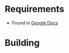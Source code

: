 # Requirements
* Found in [Google Docs](https://docs.google.com/document/d/10p2Zo8YUmY_zQ218MfT02PXENH8OzRJaS_OFcPu4V5A/edit)

# Building
